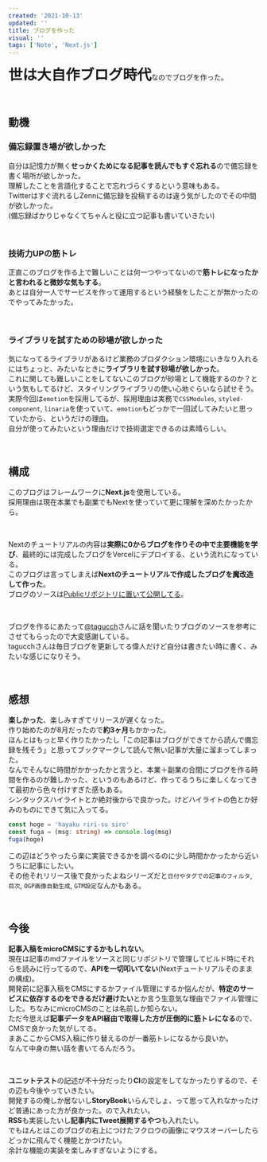 ```yaml
---
created: '2021-10-13'
updated: ''
title: ブログを作った
visual: ''
tags: ['Note', 'Next.js']
---
```


<span style="font-size: 1.8rem">**世は大自作ブログ時代**</span>なのでブログを作った。  

&nbsp;

## 動機

### 備忘録置き場が欲しかった

自分は記憶力が無く**せっかくためになる記事を読んでもすぐ忘れる**ので備忘録を書く場所が欲しかった。  
理解したことを言語化することで忘れづらくするという意味もある。  
Twitterはすぐ流れるしZennに備忘録を投稿するのは違う気がしたのでその中間が欲しかった。  
(備忘録ばかりじゃなくてちゃんと役に立つ記事も書いていきたい)  

&nbsp;

### 技術力UPの筋トレ

正直このブログを作る上で難しいことは何一つやってないので**筋トレになったかと言われると微妙な気もする**。  
あとは自分一人でサービスを作って運用するという経験をしたことが無かったのでやってみたかった。  

&nbsp;

### ライブラリを試すための砂場が欲しかった

気になってるライブラリがあるけど業務のプロダクション環境にいきなり入れるにはちょっと、みたいなときに**ライブラリを試す砂場が欲しかった**。  
これに関しても難しいことをしてないこのブログが砂場として機能するのか？という気もしてるけど、スタイリングライブラリの使い心地ぐらいなら試せそう。  
実際今回は`emotion`を採用してるが、採用理由は実務で`CSSModules`, `styled-component`, `linaria`を使っていて、`emotion`もどっかで一回試してみたいと思っていたから、というだけの理由。  
自分が使ってみたいという理由だけで技術選定できるのは素晴らしい。  

&nbsp;

## 構成

このブログはフレームワークに**Next.js**を使用している。  
採用理由は現在本業でも副業でもNextを使っていて更に理解を深めたかったから。  

&nbsp;

Nextのチュートリアルの内容は**実際に0からブログを作りその中で主要機能を学び**、最終的には完成したブログをVercelにデプロイする、という流れになっている。  
このブログは言ってしまえば**Nextのチュートリアルで作成したブログを魔改造して作った**。  
ブログのソースは[Publicリポジトリに置いて公開してる](https://github.com/TakahiroHimi/blog.owlcode.net)。  

&nbsp;

ブログを作るにあたって[@tagucch](https://twitter.com/tagucch)さんに話を聞いたりブログのソースを参考にさせてもらったので大変感謝している。  
tagucchさんは毎日ブログを更新してる偉人だけど自分は書きたい時に書く、みたいな感じになりそう。  

&nbsp;

## 感想

**楽しかった**、楽しみすぎてリリースが遅くなった。  
作り始めたのが8月だったので**約3ヶ月**もかかった。  
ほんとはもっと早く作りたかったし「この記事はブログができてから読んで備忘録を残そう」と思ってブックマークして読んで無い記事が大量に溜まってしまった。  
なんでそんなに時間がかかったかと言うと、本業＋副業の合間にブログを作る時間を作るのが難しかった、というのもあるけど、作ってるうちに楽しくなってきて最初から色々付けすぎた感もある。  
シンタックスハイライトとか絶対後からで良かった。けどハイライトの色とか好みのものにできて気に入ってる。  

```ts
const hoge = 'hayaku riri-su siro'
const fuga = (msg: string) => console.log(msg)
fuga(hoge)
```

この辺はどうやったら楽に実装できるかを調べるのに少し時間かかったから近いうちに記事にしたい。  
その他それリリース後で良かったよねシリーズだと`日付やタグでの記事のフィルタ`, `目次`, `OGP画像自動生成`, `GTM設定`なんかもある。

&nbsp;

## 今後

**記事入稿をmicroCMSにするかもしれない**。  
現在は記事のmdファイルをソースと同じリポジトリで管理してビルド時にそれらを読みに行ってるので、**APIを一切叩いてない**(Nextチュートリアルそのままの構成)。  
開発前に記事入稿をCMSにするかファイル管理にするか悩んだが、**特定のサービスに依存するのをできるだけ避けたい**とか言う生意気な理由でファイル管理にした。ちなみにmicroCMSのことは名前しか知らない。  
ただ今思えば**記事データをAPI経由で取得した方が圧倒的に筋トレになる**ので、CMSで良かった気がしてる。  
まあここからCMS入稿に作り替えるのが一番筋トレになるから良いか。  
なんて中身の無い話を書いてるんだろう。  

&nbsp;

**ユニットテスト**の記述が不十分だったり**CI**の設定をしてなかったりするので、その辺も今後やっていきたい。  
開発するの俺しか居ないし**StoryBook**いらんでしょ、って思って入れなかったけど普通にあった方が良かった。ので入れたい。  
**RSS**も実装したいし**記事内にTweet展開するやつ**も入れたい。  
でもほんとはこのブログの右上につけたフクロウの画像にマウスオーバーしたらどっかに飛んでく機能とかつけたい。  
余計な機能の実装を楽しみすぎないようにする。  
